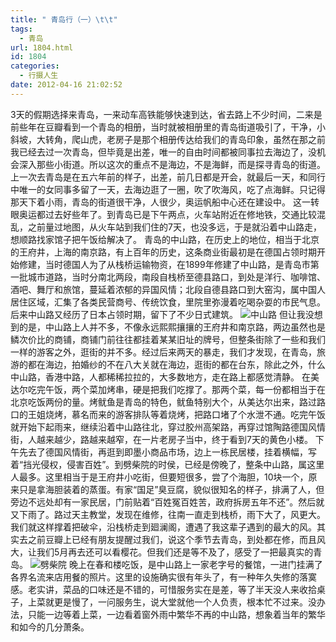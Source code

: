 ```yaml
---
title: " 青岛行（一）\t\t"
tags:
  - 青岛
url: 1804.html
id: 1804
categories:
  - 行摄人生
date: 2012-04-16 21:02:52
---
```


3天的假期选择来青岛，一来动车高铁能够快速到达，省去路上不少时间，二来是前些年在豆瓣看到一个青岛的相册，当时就被相册里的青岛街道吸引了，干净，小斜坡，大转角，爬山虎，老房子是那个相册传达给我们的青岛印象，虽然在那之前我已经去过一次青岛，但毕竟是出差，唯一的自由时间都被同事拉去海边了，没机会深入那些小街道。所以这次的重点不是海边，不是海鲜，而是探寻青岛的街道。 上一次去青岛是在五六年前的样子，出差，前几日都是开会，就最后一天，和同行中唯一的女同事多留了一天，去海边逛了一圈，吹了吹海风，吃了点海鲜。只记得那天下着小雨，青岛的街道很干净，人很少，奥运帆船中心还在建设中。 这一转眼奥运都过去好些年了。到青岛已是下午两点，火车站附近在修地铁，交通比较混乱，之前量过地图，从火车站到我们住的7天，也没多远，于是就沿着中山路走，想顺路找家馆子把午饭给解决了。 青岛的中山路，在历史上的地位，相当于北京的王府井，上海的南京路，有上百年的历史，这条商业街最初是在德国占领时期开始修建，当时德国人为了从栈桥运输物资，在1899年修建了中山路，是青岛市第一批城市道路，当时分南北两段，南段自栈桥至德县路口，到处是洋行、咖啡馆、酒吧、舞厅和旅馆，蔓延着浓郁的异国风情；北段自德县路口到大窑沟，属中国人居住区域，汇集了各类民营商号、传统饮食，里院里弥漫着吃喝杂耍的市民气息。后来中山路又经历了日本占领时期，留下了不少日式建筑。 ![中山路](../../../images/2012/04/zhongshanlu.jpg "中山路") 但让我没想到的是，中山路上人并不多，不像永远熙熙攘攘的王府井和南京路，两边虽然也是鳞次价比的商铺，商铺门前往往都挂着某某旧址的牌号，但整条街除了一些和我们一样的游客之外，逛街的并不多。经过后来两天的暴走，我们才发现，在青岛，旅游的都在海边，拍婚纱的不在八大关就在海边，逛街的都在台东，除此之外，什么中山路，香港中路，人都稀稀拉拉的，大多数地方，走在路上都感觉清静。 在美达尔吃完午饭，两个菜加烤串，硬是把我们吃撑了。那两个菜，每一份都相当于在北京吃饭两份的量。烤鱿鱼是青岛的特色，鱿鱼特别大个，从美达尔出来，路过路口的王姐烧烤，慕名而来的游客排队等着烧烤，把路口堵了个水泄不通。吃完午饭就开始下起雨来，继续沿着中山路往北，穿过胶州高架路，再穿过馆陶路德国风情街，人越来越少，路越来越窄，在一片老房子当中，终于看到7天的黄色小楼。 下午先去了德国风情街，再逛到即墨小商品市场，边上一栋民居楼，挂着横幅，写着“挡光侵权，侵害百姓”。到劈柴院的时侯，已经是傍晚了，整条中山路，属这里人最多。这里相当于是王府井小吃街，但要短很多，尝了个海胆，10块一个，原来只是拿海胆装着的蒸蛋。有家“国足”臭豆腐，貌似很知名的样子，排满了人，但旁边不远处却有一家民居，门前贴着“百姓冤百姓苦，政府拆房五年不还”。然后就又下雨了。路过天主教堂，发现在维修，往南一直走到栈桥，雨下大了，风更大。我们就这样撑着把破伞，沿栈桥走到廻澜阁，遭遇了我这辈子遇到的最大的风。其实去之前豆瓣上已经有朋友提醒过我们，说这个季节去青岛，到处都在修，而且风大，让我们5月再去还可以看樱花。但我们还是等不及了，感受了一把最真实的青岛。 ![劈柴院](../../../images/2012/04/pichaiyuan.jpg "劈柴院") 晚上在春和楼吃饭，是中山路上一家老字号的餐馆，一进门挂满了各界名流来店用餐的照片。这里的设施确实很有年头了，有一种年久失修的落寞感。老实讲，菜品的口味还是不错的，可惜服务实在是差，等了半天没人来收拾桌子，上菜就更是慢了，一问服务生，说大堂就他一个人负责，根本忙不过来。没办法，只能一边等着上菜，一边看着窗外雨中繁华不再的中山路，想象着当年的繁华和如今的几分萧条。